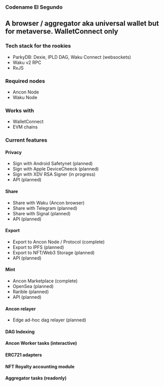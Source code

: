 ### Codename El Segundo


## A browser / aggregator aka universal wallet but for metaverse. WalletConnect only

### Tech stack for the rookies

- ParkyDB: Dexie, IPLD DAG, Waku Connect (websockets)
- Waku v2 RPC
- RxJS

### Required nodes

- Ancon Node
- Waku Node

### Works with

- WalletConnect
- EVM chains

### Current features

#### Privacy

- Sign with Android Safetynet (planned)
- Sign with Apple DeviceCheeck (planned)
- Sign with XDV RSA Signer (in progress)
- API (planned)

#### Share

- Share with Waku (Ancon browser)
- Share with Telegram (planned)
- Share with Signal (planned)
- API (planned)

#### Export

- Export to Ancon Node / Protocol (complete)
- Export to IPFS (planned)
- Export to NFT/Web3 Storage (planned)
- API (planned)

#### Mint

- Ancon Marketplace (complete)
- OpenSea (planned)
- Rarible (planned)
- API (planned)

#### Ancon relayer

- Edge ad-hoc dag relayer (planned)

#### DAG Indexing

#### Ancon Worker tasks (interactive)

#### ERC721 adapters

#### NFT Royalty accounting module

#### Aggregator tasks (readonly)
